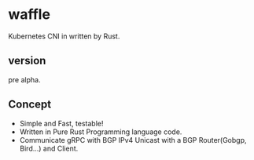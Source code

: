 # waffle
Kubernetes CNI in written by Rust.

## version
pre alpha.

## Concept

- Simple and Fast, testable!
- Written in Pure Rust Programming language code.
- Communicate gRPC with BGP IPv4 Unicast with a BGP Router(Gobgp, Bird...) and Client.
